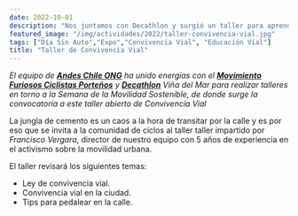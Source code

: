 ```yaml
---
date: 2022-10-01
description: "Nos juntamos con Decathlon y surgió un taller para aprender a moverse por las calles de nuestras ciudades"
featured_image: "/img/actividades/2022/taller-convivencia-vial.jpg"
tags: ["Día Sin Auto","Expo","Convivencia Vial", "Educación Vial"]
title: "Taller de Convivencia Vial"
---
```


<!-- {{< gallery gallery_dir="/img/actividades/2019/dnsa" >}}
<br> -->

_El equipo de [**Andes Chile ONG**](/) ha unido energías con el [**Movimiento Furiosos Ciclistas Porteños**](https://www.instagram.com/mfc_valpo/) y [**Decathlon**](https://www.decathlon.cl/) Viña del Mar para realizar talleres en torno a la Semana de la Movilidad Sostenible, de donde surge la convocatoria a este taller abierto de Convivencia Vial_

La jungla de cemento es un caos a la hora de transitar por la calle y es por eso que se invita a la comunidad de ciclos al taller taller impartido por _Francisco Vergara_, director de nuestro equipo con 5 años de experiencia en el activismo sobre la movilidad urbana.

El taller revisará los siguientes temas:

- Ley de convivencia vial.
- Convivencia vial en la ciudad.
- Tips para pedalear en la calle.